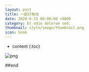 ```yaml
---
layout: post
title: 一起打电动
date: 2020-6-15 00:00:00 +0800
category: Et odio dolorum sed.
thumbnail: style/image/thumbnail.png
icon: book
---
```


* content
{:toc}

![png](\myPage\style\image\力学复习提纲_长图0.png)

##end














